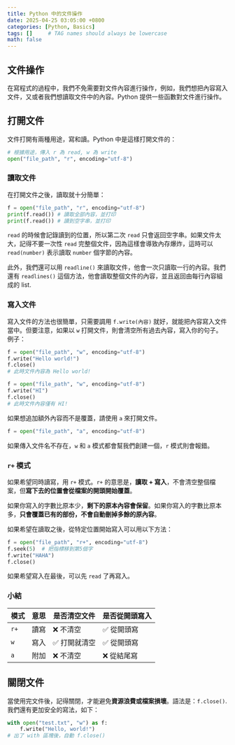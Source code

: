 ```yaml
---
title: Python 中的文件操作
date: 2025-04-25 03:05:00 +0800
categories: [Python, Basics]  
tags: []     # TAG names should always be lowercase
math: false
---
```


## 文件操作
在寫程式的過程中，我們不免需要對文件內容進行操作，例如，我們想把內容寫入文件，又或者我們想讀取文件中的內容。Python 提供一些函數對文件進行操作。

## 打開文件
文件打開有兩種用途，寫和讀。Python 中是這樣打開文件的：
```python
# 根據用途，傳入 r 為 read, w 為 write
open("file_path", "r", encoding="utf-8")
```

### 讀取文件
在打開文件之後，讀取就十分簡單：
```python
f = open("file_path", "r", encoding="utf-8")
print(f.read()) # 讀取全部內容，並打印
print(f.read()) # 讀到空字串，並打印
```
`read` 的時候會記錄讀到的位置，所以第二次 `read` 只會返回空字串。如果文件太大，記得不要一次性 `read` 完整個文件，因為這樣會導致內存爆炸，這時可以 `read(number)` 表示讀取 `number` 個字節的內容。

此外，我們還可以用 `readline()` 來讀取文件，他會一次只讀取一行的內容。我們還有 `readlines()` 這個方法，他會讀取整個文件的內容，並且返回由每行內容組成的 list.

### 寫入文件
寫入文件的方法也很簡單，只需要調用 `f.write(內容)` 就好，就能把內容寫入文件當中。但要注意，如果以 `w` 打開文件，則會清空所有過去內容，寫入你的句子。例子：
```python
f = open("file_path", "w", encoding="utf-8")
f.write("Hello world!")
f.close()
# 此時文件內容為 Hello world!

f = open("file_path", "w", encoding="utf-8")
f.write("HI")
f.close()
# 此時文件內容僅有 HI!
```

如果想追加額外內容而不是覆蓋，請使用 `a` 來打開文件。
```python
f = open("file_path", "a", encoding="utf-8")
```

如果傳入文件名不存在，`w` 和 `a` 模式都會幫我們創建一個，`r` 模式則會報錯。

### `r+` 模式
如果希望同時讀寫，用 `r+` 模式。`r+` 的意思是，**讀取 + 寫入**，不會清空整個檔案，但**寫下去的位置會從檔案的開頭開始覆蓋**。

如果你寫入的字數比原本少，**剩下的原本內容會保留**。如果你寫入的字數比原本多，**只會覆蓋已有的部份，不會自動刪掉多餘的原內容**。

如果希望在讀取之後，從特定位置開始寫入可以用以下方法：
```python
f = open("file_path", "r+", encoding="utf-8")
f.seek(5)  # 把指標移到第5個字
f.write("HAHA")
f.close()
```
如果希望寫入在最後，可以先 `read` 了再寫入。

### 小結

| 模式 | 意思 | 是否清空文件 | 是否從開頭寫入 |
| ---- | ---- | ------------ | -------------- |
| `r+` | 讀寫 | ❌ 不清空     | ✅ 從開頭寫     |
| `w`  | 寫入 | ✅ 打開就清空 | ✅ 從開頭寫     |
| `a`  | 附加 | ❌ 不清空     | ❌ 從結尾寫     |


## 關閉文件
當使用完文件後，記得關閉，才能避免**資源浪費或檔案損壞**。語法是：`f.close()`. 我們還有更加安全的寫法，如下：
```python
with open("test.txt", "w") as f:
    f.write("Hello, world!")
# 出了 with 區塊後，自動 f.close()
```


